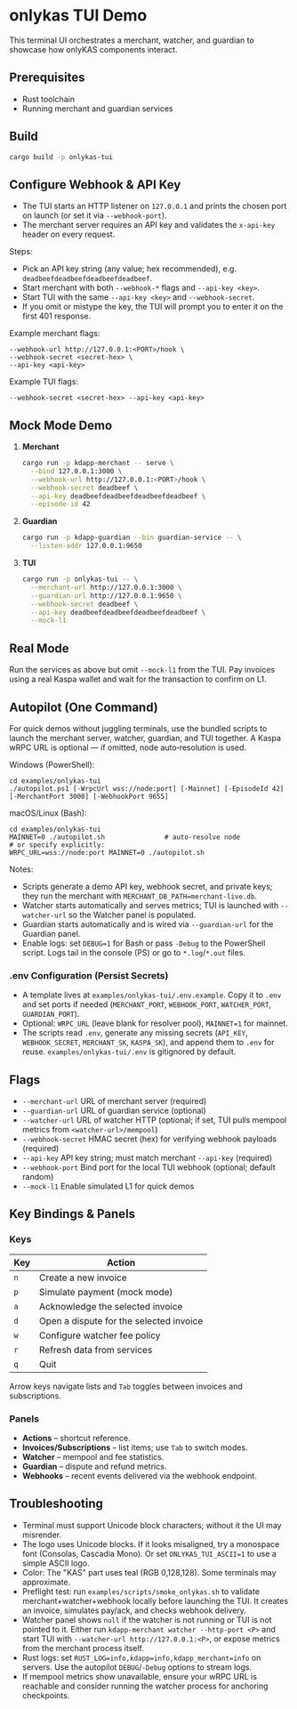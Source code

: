# onlykas TUI Demo

This terminal UI orchestrates a merchant, watcher, and guardian to showcase how onlyKAS components interact.

## Prerequisites
- Rust toolchain
- Running merchant and guardian services

## Build
```bash
cargo build -p onlykas-tui
```

## Configure Webhook & API Key
- The TUI starts an HTTP listener on `127.0.0.1` and prints the chosen port on launch (or set it via `--webhook-port`).
- The merchant server requires an API key and validates the `x-api-key` header on every request.

Steps:
- Pick an API key string (any value; hex recommended), e.g. `deadbeefdeadbeefdeadbeefdeadbeef`.
- Start merchant with both `--webhook-*` flags and `--api-key <key>`.
- Start TUI with the same `--api-key <key>` and `--webhook-secret`.
- If you omit or mistype the key, the TUI will prompt you to enter it on the first 401 response.

Example merchant flags:
```
--webhook-url http://127.0.0.1:<PORT>/hook \
--webhook-secret <secret-hex> \
--api-key <api-key>
```
Example TUI flags:
```
--webhook-secret <secret-hex> --api-key <api-key>
```

## Mock Mode Demo
1. **Merchant**
   ```bash
   cargo run -p kdapp-merchant -- serve \
     --bind 127.0.0.1:3000 \
     --webhook-url http://127.0.0.1:<PORT>/hook \
     --webhook-secret deadbeef \
     --api-key deadbeefdeadbeefdeadbeefdeadbeef \
     --episode-id 42
   ```
2. **Guardian**
   ```bash
   cargo run -p kdapp-guardian --bin guardian-service -- \
     --listen-addr 127.0.0.1:9650
   ```
3. **TUI**
   ```bash
   cargo run -p onlykas-tui -- \
     --merchant-url http://127.0.0.1:3000 \
     --guardian-url http://127.0.0.1:9650 \
     --webhook-secret deadbeef \
     --api-key deadbeefdeadbeefdeadbeefdeadbeef \
     --mock-l1
   ```

## Real Mode
Run the services as above but omit `--mock-l1` from the TUI.
Pay invoices using a real Kaspa wallet and wait for the transaction to confirm on L1.

## Autopilot (One Command)
For quick demos without juggling terminals, use the bundled scripts to launch the merchant server, watcher, guardian, and TUI together. A Kaspa wRPC URL is optional — if omitted, node auto‑resolution is used.

Windows (PowerShell):
```
cd examples/onlykas-tui
./autopilot.ps1 [-WrpcUrl wss://node:port] [-Mainnet] [-EpisodeId 42] [-MerchantPort 3000] [-WebhookPort 9655]
```

macOS/Linux (Bash):
```
cd examples/onlykas-tui
MAINNET=0 ./autopilot.sh               # auto-resolve node
# or specify explicitly:
WRPC_URL=wss://node:port MAINNET=0 ./autopilot.sh
```

Notes:
- Scripts generate a demo API key, webhook secret, and private keys; they run the merchant with `MERCHANT_DB_PATH=merchant-live.db`.
- Watcher starts automatically and serves metrics; TUI is launched with `--watcher-url` so the Watcher panel is populated.
- Guardian starts automatically and is wired via `--guardian-url` for the Guardian panel.
- Enable logs: set `DEBUG=1` for Bash or pass `-Debug` to the PowerShell script. Logs tail in the console (PS) or go to `*.log`/`*.out` files.

### .env Configuration (Persist Secrets)
- A template lives at `examples/onlykas-tui/.env.example`. Copy it to `.env` and set ports if needed (`MERCHANT_PORT`, `WEBHOOK_PORT`, `WATCHER_PORT`, `GUARDIAN_PORT`).
- Optional: `WRPC_URL` (leave blank for resolver pool), `MAINNET=1` for mainnet.
- The scripts read `.env`, generate any missing secrets (`API_KEY`, `WEBHOOK_SECRET`, `MERCHANT_SK`, `KASPA_SK`), and append them to `.env` for reuse. `examples/onlykas-tui/.env` is gitignored by default.

## Flags
- `--merchant-url` URL of merchant server (required)
- `--guardian-url` URL of guardian service (optional)
- `--watcher-url` URL of watcher HTTP (optional; if set, TUI pulls mempool metrics from `<watcher-url>/mempool`)
- `--webhook-secret` HMAC secret (hex) for verifying webhook payloads (required)
- `--api-key` API key string; must match merchant `--api-key` (required)
- `--webhook-port` Bind port for the local TUI webhook (optional; default random)
- `--mock-l1` Enable simulated L1 for quick demos

## Key Bindings & Panels
### Keys
| Key | Action |
| --- | --- |
| `n` | Create a new invoice |
| `p` | Simulate payment (mock mode) |
| `a` | Acknowledge the selected invoice |
| `d` | Open a dispute for the selected invoice |
| `w` | Configure watcher fee policy |
| `r` | Refresh data from services |
| `q` | Quit |
Arrow keys navigate lists and `Tab` toggles between invoices and subscriptions.

### Panels
- **Actions** – shortcut reference.
- **Invoices/Subscriptions** – list items; use `Tab` to switch modes.
- **Watcher** – mempool and fee statistics.
- **Guardian** – dispute and refund metrics.
- **Webhooks** – recent events delivered via the webhook endpoint.

## Troubleshooting
- Terminal must support Unicode block characters; without it the UI may misrender.
- The logo uses Unicode blocks. If it looks misaligned, try a monospace font (Consolas, Cascadia Mono). Or set `ONLYKAS_TUI_ASCII=1` to use a simple ASCII logo.
- Color: The "KAS" part uses teal (RGB 0,128,128). Some terminals may approximate.
- Preflight test: run `examples/scripts/smoke_onlykas.sh` to validate merchant+watcher+webhook locally before launching the TUI. It creates an invoice, simulates pay/ack, and checks webhook delivery.
- Watcher panel shows `null` if the watcher is not running or TUI is not pointed to it. Either run `kdapp-merchant watcher --http-port <P>` and start TUI with `--watcher-url http://127.0.0.1:<P>`, or expose metrics from the merchant process itself.
- Rust logs: set `RUST_LOG=info,kdapp=info,kdapp_merchant=info` on servers. Use the autopilot `DEBUG`/`-Debug` options to stream logs.
 - If mempool metrics show unavailable, ensure your wRPC URL is reachable and consider running the watcher process for anchoring checkpoints.
